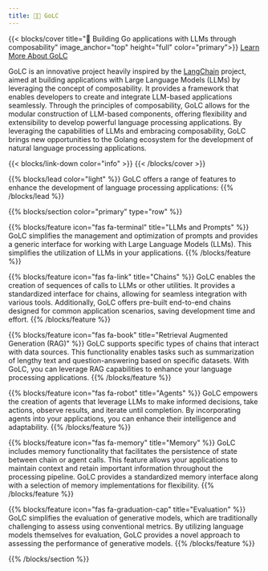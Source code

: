 ```yaml
---
title: 🦜️🔗 GoLC
---
```


{{< blocks/cover title="🚀 Building Go applications with LLMs through composability" image_anchor="top" height="full" color="primary">}}
<a class="btn btn-lg btn-secondary me-3 mb-4" href="/golc/docs/">
  Learn More About GoLC <i class="fas fa-arrow-alt-circle-right ms-2"></i>
</a>
<p class="lead mt-5">GoLC is an innovative project heavily inspired by the <a class="link-dotted-underline" href="https://github.com/langchain-ai/langchain/">LangChain</a> project, aimed at building applications with Large Language Models (LLMs) by leveraging the concept of composability. It provides a framework that enables developers to create and integrate LLM-based applications seamlessly. Through the principles of composability, GoLC allows for the modular construction of LLM-based components, offering flexibility and extensibility to develop powerful language processing applications. By leveraging the capabilities of LLMs and embracing composability, GoLC brings new opportunities to the Golang ecosystem for the development of natural language processing applications.</p>
{{< blocks/link-down color="info" >}}
{{< /blocks/cover >}}


{{% blocks/lead color="light" %}}
GoLC offers a range of features to enhance the development of language processing applications:
{{% /blocks/lead %}}


{{% blocks/section color="primary" type="row" %}}

{{% blocks/feature icon="fas fa-terminal" title="LLMs and Prompts" %}}
GoLC simplifies the management and optimization of prompts and provides a generic interface for working with Large Language Models (LLMs). This simplifies the utilization of LLMs in your applications.
{{% /blocks/feature %}}

{{% blocks/feature icon="fas fa-link" title="Chains"  %}}
GoLC enables the creation of sequences of calls to LLMs or other utilities. It provides a standardized interface for chains, allowing for seamless integration with various tools. Additionally, GoLC offers pre-built end-to-end chains designed for common application scenarios, saving development time and effort.
{{% /blocks/feature %}}

{{% blocks/feature icon="fas fa-book" title="Retrieval Augmented Generation (RAG)" %}}
GoLC supports specific types of chains that interact with data sources. This functionality enables tasks such as summarization of lengthy text and question-answering based on specific datasets. With GoLC, you can leverage RAG capabilities to enhance your language processing applications.
{{% /blocks/feature %}}

{{% blocks/feature icon="fas fa-robot" title="Agents" %}}
GoLC empowers the creation of agents that leverage LLMs to make informed decisions, take actions, observe results, and iterate until completion. By incorporating agents into your applications, you can enhance their intelligence and adaptability.
{{% /blocks/feature %}}

{{% blocks/feature icon="fas fa-memory" title="Memory" %}}
GoLC includes memory functionality that facilitates the persistence of state between chain or agent calls. This feature allows your applications to maintain context and retain important information throughout the processing pipeline. GoLC provides a standardized memory interface along with a selection of memory implementations for flexibility.
{{% /blocks/feature %}}

{{% blocks/feature icon="fas fa-graduation-cap" title="Evaluation" %}}
GoLC simplifies the evaluation of generative models, which are traditionally challenging to assess using conventional metrics. By utilizing language models themselves for evaluation, GoLC provides a novel approach to assessing the performance of generative models.
{{% /blocks/feature %}}

{{% /blocks/section %}}
